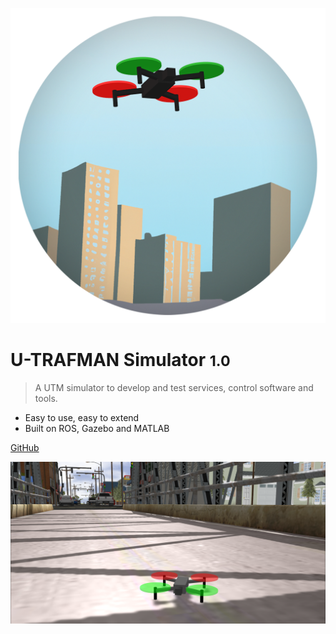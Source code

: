 <!-- _coverpage.md -->
![logo](./img/logo-circle.png ':size=300')

# U-TRAFMAN Simulator <small>1.0</small>

> A UTM simulator to develop and test services, control software and tools.

<!-- - Develop and test UTM services and tools -->
- Easy to use, easy to extend
- Built on ROS, Gazebo and MATLAB

[GitHub](https://github.com/I3A-NavSys/utrafman_sim)
<!-- [Get Started](#docsify) -->

<!-- background image -->

![](./img/cover.png)